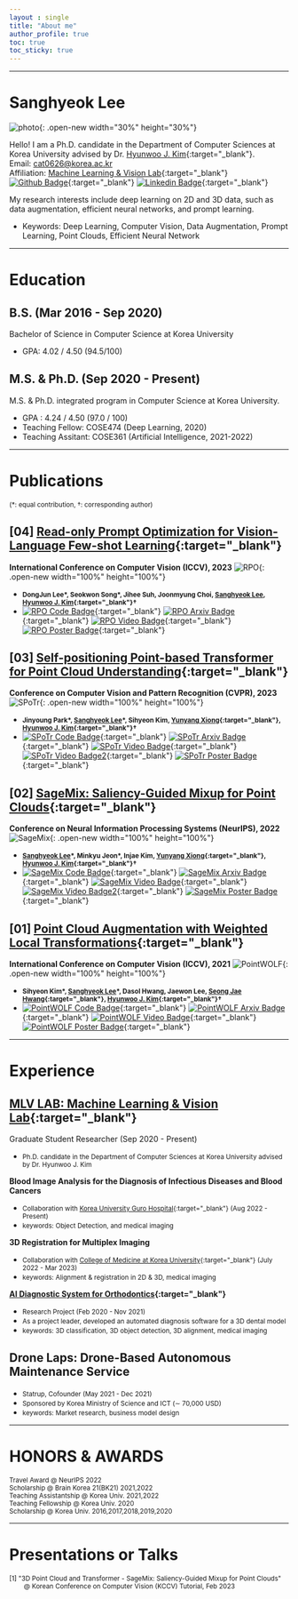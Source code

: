 ```yaml
---
layout : single
title: "About me"
author_profile: true
toc: true
toc_sticky: true
---
```


---
# Sanghyeok Lee
![photo](/assets/images/KakaoTalk_20220802_223215356.jpg){: .open-new width="30%" height="30%"}

Hello! I am a Ph.D. candidate in the Department of Computer Sciences at Korea University advised by Dr. [Hyunwoo J. Kim](https://www.hyunwoojkim.com/){:target="_blank"}.  
Email: cat0626@korea.ac.kr  
Affiliation: [Machine Learning & Vision Lab](https://mlv.korea.ac.kr/){:target="_blank"}  
[![Github Badge](https://img.shields.io/badge/Github-000?style=flat&logo=github)](https://github.com/Lsanghyeok){:target="_blank"}
[![Linkedin Badge](https://img.shields.io/badge/Linkedin-0A66C2?style=flat&logo=LinkedIn)](https://www.linkedin.com/in/sanghyeok-%E2%80%8Dlee-7030a3217){:target="_blank"}  

My research interests include deep learning on 2D and 3D data, such as data augmentation, efficient neural networks, and prompt learning.  
+ Keywords: Deep Learning, Computer Vision, Data Augmentation, Prompt Learning, Point Clouds, Efficient Neural Network

---
# Education
## B.S. (Mar 2016 - Sep 2020)
Bachelor of Science in Computer Science at Korea University 
+ GPA: 4.02 / 4.50 (94.5/100)

## M.S. & Ph.D. (Sep 2020 - Present)
M.S. & Ph.D. integrated program in Computer Science at Korea University.
+ GPA : 4.24 / 4.50 (97.0 / 100)
+ Teaching Fellow: COSE474 (Deep Learning, 2020)
+ Teaching Assitant: COSE361 (Artificial Intelligence, 2021-2022)

---
# Publications 
<small>(*: equal contribution, †: corresponding author)
</small>
## [04] [<U>Read-only Prompt Optimization for Vision-Language Few-shot Learning</U>](https://openaccess.thecvf.com/content/ICCV2023/html/Lee_Read-only_Prompt_Optimization_for_Vision-Language_Few-shot_Learning_ICCV_2023_paper.html){:target="_blank"}
**International Conference on Computer Vision (ICCV), 2023**
![RPO](/assets/images/RPO.png){: .open-new width="100%" height="100%"}
+ <small>**DongJun Lee\*, Seokwon Song\*, Jihee Suh, Joonmyung Choi, <U>Sanghyeok Lee</U>, [Hyunwoo J. Kim](https://www.hyunwoojkim.com/){:target="_blank"}†**</small> 
+ [![RPO Code Badge](https://img.shields.io/badge/Code-000?style=flat&logo=github)](https://github.com/mlvlab/RPO){:target="_blank"}
[![RPO Arxiv Badge](https://img.shields.io/badge/Arxiv-B31B1B?style=flat&logo=arXiv)](https://arxiv.org/abs/2308.14960){:target="_blank"}
[![RPO Video Badge](https://img.shields.io/badge/Video-FF0000?style=flat&logo=YouTube)](https://www.youtube.com/watch?v=k3JOUCVnw00&t=102s){:target="_blank"}
[![RPO Poster Badge](https://img.shields.io/badge/Poster-485A62?style=flat&logo=Code%20Review)](https://lsanghyeok.github.io/assets/images/RPO_poster.png){:target="_blank"}

## [03] [<U>Self-positioning Point-based Transformer for Point Cloud Understanding</U>](https://openaccess.thecvf.com/content/CVPR2023/html/Park_Self-Positioning_Point-Based_Transformer_for_Point_Cloud_Understanding_CVPR_2023_paper.html){:target="_blank"}
**Conference on Computer Vision and Pattern Recognition (CVPR), 2023**
![SPoTr](/assets/images/SPoTr.PNG){: .open-new width="100%" height="100%"}
+ <small>**Jinyoung Park\*, <U>Sanghyeok Lee</U>\*, Sihyeon Kim, [Yunyang Xiong](https://pages.cs.wisc.edu/~yunyang/){:target="_blank"}, [Hyunwoo J. Kim](https://www.hyunwoojkim.com/){:target="_blank"}†**</small>
+ [![SPoTr Code Badge](https://img.shields.io/badge/Code-000?style=flat&logo=github)](https://github.com/mlvlab/SPoTr){:target="_blank"}
[![SPoTr Arxiv Badge](https://img.shields.io/badge/Arxiv-B31B1B?style=flat&logo=arXiv)](https://arxiv.org/abs/2303.16450){:target="_blank"}
[![SPoTr Video Badge](https://img.shields.io/badge/Video-FF0000?style=flat&logo=YouTube)](https://www.youtube.com/watch?v=5Q6P3LC-qI4&t=285s){:target="_blank"}
[![SPoTr Video Badge2](https://img.shields.io/badge/Video%20(Kor)-FF0000?style=flat&logo=YouTube)](https://www.youtube.com/watch?v=-C6d83rXm1I&t=262s){:target="_blank"}
[![SPoTr Poster Badge](https://img.shields.io/badge/Poster-485A62?style=flat&logo=Code%20Review)](https://lsanghyeok.github.io/assets/images/SPoTr_poster.pdf){:target="_blank"}

## [02] [<U>SageMix: Saliency-Guided Mixup for Point Clouds</U>](https://openreview.net/forum?id=q-FRENiEP_d){:target="_blank"}
**Conference on Neural Information Processing Systems (NeurIPS), 2022**
![SageMix](/assets/images/SageMix.jpg){: .open-new width="100%" height="100%"}
+ <small>**<U>Sanghyeok Lee</U>\*, Minkyu Jeon\*, Injae Kim, [Yunyang Xiong](https://pages.cs.wisc.edu/~yunyang/){:target="_blank"}, [Hyunwoo J. Kim](https://www.hyunwoojkim.com/){:target="_blank"}†**</small>  
+ [![SageMix Code Badge](https://img.shields.io/badge/Code-000?style=flat&logo=github)](https://github.com/mlvlab/SageMix){:target="_blank"}
[![SageMix Arxiv Badge](https://img.shields.io/badge/Arxiv-B31B1B?style=flat&logo=arXiv)](https://arxiv.org/abs/2210.06944){:target="_blank"}
[![SageMix Video Badge](https://img.shields.io/badge/Video-FF0000?style=flat&logo=YouTube)](https://www.youtube.com/watch?v=bLq2iuB4wZ4&t=123s){:target="_blank"}
[![SageMix Video Badge2](https://img.shields.io/badge/Video%20(Kor)-FF0000?style=flat&logo=YouTube)](https://www.youtube.com/watch?v=uXeY1CqM-xs&t=11s){:target="_blank"}
[![SageMix Poster Badge](https://img.shields.io/badge/Poster-485A62?style=flat&logo=Code%20Review)](https://lsanghyeok.github.io/assets/images/SageMix-poster.png){:target="_blank"}


## [01] [<U>Point Cloud Augmentation with Weighted Local Transformations</U>](https://openaccess.thecvf.com/content/ICCV2021/html/Kim_Point_Cloud_Augmentation_With_Weighted_Local_Transformations_ICCV_2021_paper.html){:target="_blank"}  
**International Conference on Computer Vision (ICCV), 2021**
![PointWOLF](/assets/images/PointWOLF_main.png){: .open-new width="100%" height="100%"}
+ <small>**Sihyeon Kim\*, <U>Sanghyeok Lee</U>\*, Dasol Hwang, Jaewon Lee, [Seong Jae Hwang](https://micv.yonsei.ac.kr/seongjae){:target="_blank"}, [Hyunwoo J. Kim](https://www.hyunwoojkim.com/){:target="_blank"}†**</small>  
+ [![PointWOLF Code Badge](https://img.shields.io/badge/Code-000?style=flat&logo=github)](https://github.com/mlvlab/PointWOLF){:target="_blank"}
[![PointWOLF Arxiv Badge](https://img.shields.io/badge/Arxiv-B31B1B?style=flat&logo=arXiv)](https://arxiv.org/abs/2110.05379){:target="_blank"}
[![PointWOLF Video Badge](https://img.shields.io/badge/Video-FF0000?style=flat&logo=YouTube)](https://www.youtube.com/watch?v=8XHzNz5MSiU){:target="_blank"}
[![PointWOLF Poster Badge](https://img.shields.io/badge/Poster-485A62?style=flat&logo=Code%20Review)](https://lsanghyeok.github.io/assets/images/PointWOLF.jpg){:target="_blank"}


---
# Experience
## [MLV LAB: Machine Learning & Vision Lab](https://mlv.korea.ac.kr/){:target="_blank"}  
Graduate Student Researcher (Sep 2020 - Present)   
+ <small>Ph.D. candidate in the Department of Computer Sciences at Korea University advised by Dr. Hyunwoo J. Kim</small>  

**Blood Image Analysis for the Diagnosis of Infectious Diseases and Blood Cancers**
+ <small>Collaboration with [Korea University Guro Hospital](https://guro.kumc.or.kr/kr/doctor-department/doctor/view.do?drNo=6049){:target="_blank"} (Aug 2022 - Present)</small>  
+ <small>keywords: Object Detection, and medical imaging</small>

**3D Registration for Multiplex Imaging**
+ <small>Collaboration with [College of Medicine at Korea University](https://medicine.korea.ac.kr/kr/professor/detail.do?profSn=274){:target="_blank"} (July 2022 - Mar 2023)</small>  
+ <small>keywords: Alignment & registration in 2D & 3D, medical imaging</small>
  
**[AI Diagnostic System for Orthodontics](https://mylign.co.kr/){:target="_blank"}**
+ <small>Research Project (Feb 2020 - Nov 2021)</small>  
+ <small>As a project leader, developed an automated diagnosis software for a 3D dental model</small>  
+ <small>keywords: 3D classification, 3D object detection, 3D alignment, medical imaging</small>

## Drone Laps: Drone-Based Autonomous Maintenance Service
+ <small>Statrup, Cofounder (May 2021 - Dec 2021)</small>  
+ <small>Sponsored by Korea Ministry of Science and ICT (∼ 70,000 USD)</small>  
+ <small>keywords: Market research, business model design</small>

---
# HONORS & AWARDS
<small>Travel Award @ NeurIPS 2022  
Scholarship @ Brain Korea 21(BK21) 2021,2022  
Teaching Assistantship @ Korea Univ. 2021,2022  
Teaching Fellowship @ Korea Univ. 2020  
Scholarship @ Korea Univ. 2016,2017,2018,2019,2020</small>

---
# Presentations or Talks
<small>[1] "3D Point Cloud and Transformer - SageMix: Saliency-Guided Mixup for Point Clouds"  
&nbsp;&nbsp;&nbsp;&nbsp;&nbsp;&nbsp;&nbsp;&nbsp;@ Korean Conference on Computer Vision (KCCV) Tutorial, Feb 2023
</small>
